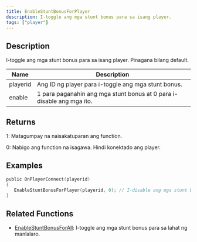 ```yaml
---
title: EnableStuntBonusForPlayer
description: I-toggle ang mga stunt bonus para sa isang player.
tags: ["player"]
---
```


## Description

I-toggle ang mga stunt bonus para sa isang player. Pinagana bilang default.

| Name     | Description                                       |
| -------- | ------------------------------------------------- |
| playerid | Ang ID ng player para i-toggle ang mga stunt bonus. |
| enable   | 1 para paganahin ang mga stunt bonus at 0 para i-disable ang mga ito.  |

## Returns

1: Matagumpay na naisakatuparan ang function.

0: Nabigo ang function na isagawa. Hindi konektado ang player.

## Examples

```c
public OnPlayerConnect(playerid)
{
   EnableStuntBonusForPlayer(playerid, 0); // I-disable ang mga stunt bonus kapag kumonekta ang player sa server.
}
```

## Related Functions

- [EnableStuntBonusForAll](EnableStuntBonusForAll): I-toggle ang mga stunt bonus para sa lahat ng manlalaro.